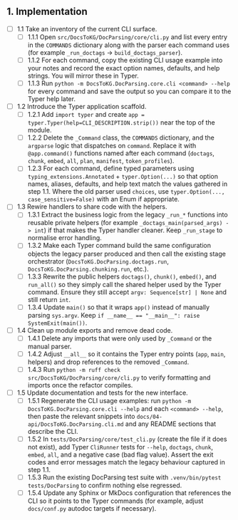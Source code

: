 ## 1. Implementation
- [ ] 1.1 Take an inventory of the current CLI surface.
  - [ ] 1.1.1 Open `src/DocsToKG/DocParsing/core/cli.py` and list every entry in the `COMMANDS` dictionary along with the parser each command uses (for example `_run_doctags` → `build_doctags_parser`).
  - [ ] 1.1.2 For each command, copy the existing CLI usage example into your notes and record the exact option names, defaults, and help strings. You will mirror these in Typer.
  - [ ] 1.1.3 Run `python -m DocsToKG.DocParsing.core.cli <command> --help` for every command and save the output so you can compare it to the Typer help later.
- [ ] 1.2 Introduce the Typer application scaffold.
  - [ ] 1.2.1 Add `import typer` and create `app = typer.Typer(help=CLI_DESCRIPTION.strip())` near the top of the module.
  - [ ] 1.2.2 Delete the `_Command` class, the `COMMANDS` dictionary, and the `argparse` logic that dispatches on `command`. Replace it with `@app.command()` functions named after each command (`doctags`, `chunk`, `embed`, `all`, `plan`, `manifest`, `token_profiles`).
  - [ ] 1.2.3 For each command, define typed parameters using `typing_extensions.Annotated` + `typer.Option(...)` so that option names, aliases, defaults, and help text match the values gathered in step 1.1. Where the old parser used `choices`, use `typer.Option(..., case_sensitive=False)` with an Enum if appropriate.
- [ ] 1.3 Rewire handlers to share code with the helpers.
  - [ ] 1.3.1 Extract the business logic from the legacy `_run_*` functions into reusable private helpers (for example `_doctags_main(parsed_args) -> int`) if that makes the Typer handler cleaner. Keep `_run_stage` to normalise error handling.
  - [ ] 1.3.2 Make each Typer command build the same configuration objects the legacy parser produced and then call the existing stage orchestrator (`DocsToKG.DocParsing.doctags.run`, `DocsToKG.DocParsing.chunking.run`, etc.).
  - [ ] 1.3.3 Rewrite the public helpers `doctags()`, `chunk()`, `embed()`, and `run_all()` so they simply call the shared helper used by the Typer command. Ensure they still accept `argv: Sequence[str] | None` and still return `int`.
  - [ ] 1.3.4 Update `main()` so that it wraps `app()` instead of manually parsing `sys.argv`. Keep `if __name__ == "__main__": raise SystemExit(main())`.
- [ ] 1.4 Clean up module exports and remove dead code.
  - [ ] 1.4.1 Delete any imports that were only used by `_Command` or the manual parser.
  - [ ] 1.4.2 Adjust `__all__` so it contains the Typer entry points (`app`, `main`, helpers) and drop references to the removed `_Command`.
  - [ ] 1.4.3 Run `python -m ruff check src/DocsToKG/DocParsing/core/cli.py` to verify formatting and imports once the refactor compiles.
- [ ] 1.5 Update documentation and tests for the new interface.
  - [ ] 1.5.1 Regenerate the CLI usage examples: run `python -m DocsToKG.DocParsing.core.cli --help` and each `<command> --help`, then paste the relevant snippets into `docs/04-api/DocsToKG.DocParsing.cli.md` and any README sections that describe the CLI.
  - [ ] 1.5.2 In `tests/DocParsing/core/test_cli.py` (create the file if it does not exist), add Typer `CliRunner` tests for `--help`, `doctags`, `chunk`, `embed`, `all`, and a negative case (bad flag value). Assert the exit codes and error messages match the legacy behaviour captured in step 1.1.
  - [ ] 1.5.3 Run the existing DocParsing test suite with `.venv/bin/pytest tests/DocParsing` to confirm nothing else regressed.
  - [ ] 1.5.4 Update any Sphinx or MkDocs configuration that references the CLI so it points to the Typer commands (for example, adjust `docs/conf.py` autodoc targets if necessary).
